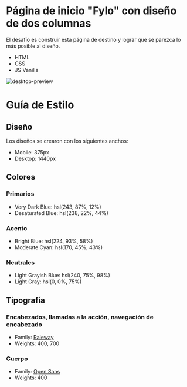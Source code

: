 # Página de inicio "Fylo" con diseño de dos columnas

El desafío es construir esta página de destino y lograr que se parezca lo más posible al diseño.

- HTML
- CSS
- JS Vanilla

![desktop-preview](https://user-images.githubusercontent.com/112582420/190839368-decb935a-b765-4503-9cfb-9aff6b651f09.jpg)


# Guía de Estilo

## Diseño

Los diseños se crearon con los siguientes anchos:

- Mobile: 375px
- Desktop: 1440px

## Colores

### Primarios

- Very Dark Blue: hsl(243, 87%, 12%)
- Desaturated Blue: hsl(238, 22%, 44%)

### Acento

- Bright Blue: hsl(224, 93%, 58%)
- Moderate Cyan: hsl(170, 45%, 43%)

### Neutrales

- Light Grayish Blue: hsl(240, 75%, 98%)
- Light Gray: hsl(0, 0%, 75%)

## Tipografía

### Encabezados, llamadas a la acción, navegación de encabezado

- Family: [Raleway](https://fonts.google.com/specimen/Raleway)
- Weights: 400, 700

### Cuerpo

- Family: [Open Sans](https://fonts.google.com/specimen/Open+Sans)
- Weights: 400


